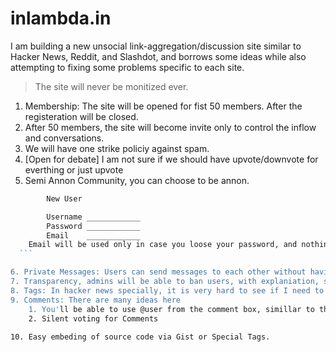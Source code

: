 # inlambda.in 

I am building a new unsocial link-aggregation/discussion site similar to Hacker News, Reddit, and Slashdot, and borrows some ideas while also attempting to fixing some problems specific to each site. 

> The site will never be monitized ever. 

1. Membership: The site will be opened for fist 50 members. After the registeration will be closed.
2. After 50 members, the site will become invite only to control the inflow and conversations. 
3. We will have one strike policiy against spam.
4. [Open for debate] I am not sure if we should have upvote/downvote for everthing or just upvote
5. Semi Annon Community, you can choose to be annon. 
  ```bash
		  New User 

		  Username ____________
		  Password ____________
		  Email    ____________ 
      Email will be used only in case you loose your password, and nothing else. Others can't see this.
	```	  

6. Private Messages: Users can send messages to each other without having to disclose an e-mail address.
7. Transparency, admins will be able to ban users, with explaniation, so next time a user login will be in read only mode but on his profile page we can see why was this account banned.
8. Tags: In hacker news specially, it is very hard to see if I need to read a story with no meta information avilable.
9. Comments: There are many ideas here
      1. You'll be able to use @user from the comment box, simillar to the Github but just for that thread.
      2. Silent voting for Comments
   
10. Easy embeding of source code via Gist or Special Tags. 





